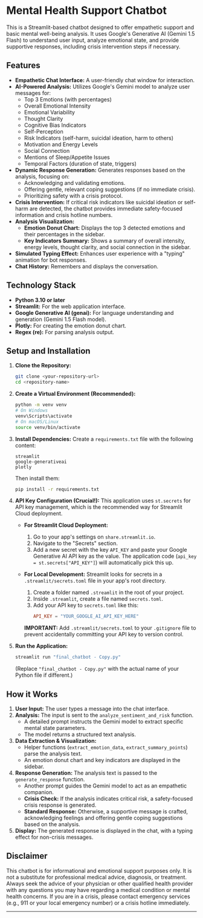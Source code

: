 # Mental Health Support Chatbot

This is a Streamlit-based chatbot designed to offer empathetic support and basic mental well-being analysis. It uses Google's Generative AI (Gemini 1.5 Flash) to understand user input, analyze emotional state, and provide supportive responses, including crisis intervention steps if necessary.

## Features

*   **Empathetic Chat Interface:** A user-friendly chat window for interaction.
*   **AI-Powered Analysis:** Utilizes Google's Gemini model to analyze user messages for:
    *   Top 3 Emotions (with percentages)
    *   Overall Emotional Intensity
    *   Emotional Variability
    *   Thought Clarity
    *   Cognitive Bias Indicators
    *   Self-Perception
    *   Risk Indicators (self-harm, suicidal ideation, harm to others)
    *   Motivation and Energy Levels
    *   Social Connection
    *   Mentions of Sleep/Appetite Issues
    *   Temporal Factors (duration of state, triggers)
*   **Dynamic Response Generation:** Generates responses based on the analysis, focusing on:
    *   Acknowledging and validating emotions.
    *   Offering gentle, relevant coping suggestions (if no immediate crisis).
    *   Prioritizing safety with a crisis protocol.
*   **Crisis Intervention:** If critical risk indicators like suicidal ideation or self-harm are detected, the chatbot provides immediate safety-focused information and crisis hotline numbers.
*   **Analysis Visualization:**
    *   **Emotion Donut Chart:** Displays the top 3 detected emotions and their percentages in the sidebar.
    *   **Key Indicators Summary:** Shows a summary of overall intensity, energy levels, thought clarity, and social connection in the sidebar.
*   **Simulated Typing Effect:** Enhances user experience with a "typing" animation for bot responses.
*   **Chat History:** Remembers and displays the conversation.

## Technology Stack

*   **Python 3.10 or later**
*   **Streamlit:** For the web application interface.
*   **Google Generative AI (genai):** For language understanding and generation (Gemini 1.5 Flash model).
*   **Plotly:** For creating the emotion donut chart.
*   **Regex (re):** For parsing analysis output.

## Setup and Installation

1.  **Clone the Repository:**
    ```bash
    git clone <your-repository-url>
    cd <repository-name>
    ```

2.  **Create a Virtual Environment (Recommended):**
    ```bash
    python -m venv venv
    # On Windows
    venv\Scripts\activate
    # On macOS/Linux
    source venv/bin/activate
    ```

3.  **Install Dependencies:**
    Create a `requirements.txt` file with the following content:
    ```
    streamlit
    google-generativeai
    plotly
    ```
    Then install them:
    ```bash
    pip install -r requirements.txt
    ```

4.  **API Key Configuration (Crucial!):**
    This application uses `st.secrets` for API key management, which is the recommended way for Streamlit Cloud deployment.

    *   **For Streamlit Cloud Deployment:**
        1.  Go to your app's settings on `share.streamlit.io`.
        2.  Navigate to the "Secrets" section.
        3.  Add a new secret with the key `API_KEY` and paste your Google Generative AI API key as the value.
        The application code (`api_key = st.secrets["API_KEY"]`) will automatically pick this up.

    *   **For Local Development:**
        Streamlit looks for secrets in a `.streamlit/secrets.toml` file in your app's root directory.
        1.  Create a folder named `.streamlit` in the root of your project.
        2.  Inside `.streamlit`, create a file named `secrets.toml`.
        3.  Add your API key to `secrets.toml` like this:
            ```toml
            API_KEY = "YOUR_GOOGLE_AI_API_KEY_HERE"
            ```
        **IMPORTANT:** Add `.streamlit/secrets.toml` to your `.gitignore` file to prevent accidentally committing your API key to version control.

5.  **Run the Application:**
    ```bash
    streamlit run "final_chatbot - Copy.py"
    ```
    (Replace `"final_chatbot - Copy.py"` with the actual name of your Python file if different.)

## How it Works

1.  **User Input:** The user types a message into the chat interface.
2.  **Analysis:** The input is sent to the `analyze_sentiment_and_risk` function.
    *   A detailed prompt instructs the Gemini model to extract specific mental state parameters.
    *   The model returns a structured text analysis.
3.  **Data Extraction & Visualization:**
    *   Helper functions (`extract_emotion_data`, `extract_summary_points`) parse the analysis text.
    *   An emotion donut chart and key indicators are displayed in the sidebar.
4.  **Response Generation:** The analysis text is passed to the `generate_response` function.
    *   Another prompt guides the Gemini model to act as an empathetic companion.
    *   **Crisis Check:** If the analysis indicates critical risk, a safety-focused crisis response is generated.
    *   **Standard Response:** Otherwise, a supportive message is crafted, acknowledging feelings and offering gentle coping suggestions based on the analysis.
5.  **Display:** The generated response is displayed in the chat, with a typing effect for non-crisis messages.

## Disclaimer

This chatbot is for informational and emotional support purposes only. It is not a substitute for professional medical advice, diagnosis, or treatment. Always seek the advice of your physician or other qualified health provider with any questions you may have regarding a medical condition or mental health concerns. If you are in a crisis, please contact emergency services (e.g., 911 or your local emergency number) or a crisis hotline immediately.

---
